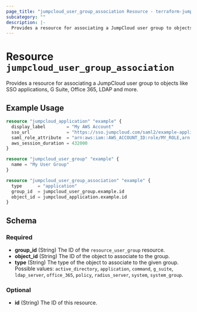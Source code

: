 ```yaml
---
page_title: "jumpcloud_user_group_association Resource - terraform-jumpcloud"
subcategory: ""
description: |-
  Provides a resource for associating a JumpCloud user group to objects like SSO applications, G Suite, Office 365, LDAP and more.
---
```


# Resource `jumpcloud_user_group_association`

Provides a resource for associating a JumpCloud user group to objects like SSO applications, G Suite, Office 365, LDAP and more.

## Example Usage

```terraform
resource "jumpcloud_application" "example" {
  display_label        = "My AWS Account"
  sso_url              = "https://sso.jumpcloud.com/saml2/example-application"
  saml_role_attribute  = "arn:aws:iam::AWS_ACCOUNT_ID:role/MY_ROLE,arn:aws:iam::AWS_ACCOUNT_ID:saml-provider/MY_SAML_PROVIDER"
  aws_session_duration = 432000
}

resource "jumpcloud_user_group" "example" {
  name = "My User Group"
}

resource "jumpcloud_user_group_association" "example" {
  type      = "application"
  group_id  = jumpcloud_user_group.example.id
  object_id = jumpcloud_application.example.id
}
```

## Schema

### Required

- **group_id** (String) The ID of the `resource_user_group` resource.
- **object_id** (String) The ID of the object to associate to the group.
- **type** (String) The type of the object to associate to the given group. Possible values: `active_directory`, `application`, `command`, `g_suite`, `ldap_server`, `office_365`, `policy`, `radius_server`, `system`, `system_group`.

### Optional

- **id** (String) The ID of this resource.


